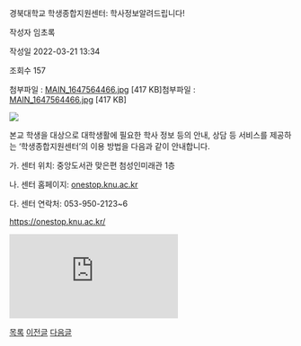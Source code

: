 
경북대학교 학생종합지원센터: 학사정보알려드립니다!





작성자
임초록


작성일
2022-03-21 13:34


조회수
157


첨부파일 : [MAIN\_1647564466.jpg](https://computer.knu.ac.kr/pack/bbs/down.php?f_name=QkdUVllEWFRaVXNNdhQWbklUQg==&o_name=MAIN_1647564466.jpg&tbl=Site_BBS_25) [417 KB]첨부파일 : [MAIN\_1647564466.jpg](https://computer.knu.ac.kr/pack/bbs/down.php?f_name=Q0dUVllEWFRaVXNNdBUSbklUQg==&o_name=MAIN_1647564466.jpg&tbl=Site_BBS_25) [417 KB]


![](/pack/bbs/uploads/Site_BBS_25/120220321133413.jpg)  
  
﻿﻿﻿﻿﻿﻿﻿﻿﻿﻿﻿﻿﻿본교 학생을 대상으로 대학생활에 필요한 학사 정보 등의 안내, 상담 등 서비스를 제공하는 ‘학생종합지원센터’의 이용 방법을 다음과 같이 안내합니다.

  


가. 센터 위치: 중앙도서관 맞은편 첨성인미래관 1층

나. 센터 홈페이지: [onestop.knu.ac.kr](https://onestop.knu.ac.kr/)

다. 센터 연락처: 053-950-2123~6

  
﻿﻿[﻿](https://onestop.knu.ac.kr/)<https://onestop.knu.ac.kr/>

![](https://cse.knu.ac.krhttps://computer.knu.ac.kr/pack/bbs/down.php?f_name=Q0dUVllEWFRaVXNNdBUSbklUQg==&o_name=MAIN_1647564466.jpg&tbl=Site_BBS_25)  








[목록](https://computer.knu.ac.kr/06_sub/02_sub.html?key=&keyfield=&category=&page=1&bbs_code=Site_BBS_25)
[이전글](https://computer.knu.ac.kr/06_sub/02_sub.html?bbs_cmd=view&page=1&key=&keyfield=&category=&no=3724&bbs_code=Site_BBS_25)
[다음글](https://computer.knu.ac.kr/06_sub/02_sub.html?bbs_cmd=view&page=1&key=&keyfield=&category=&no=3726&bbs_code=Site_BBS_25)

















 